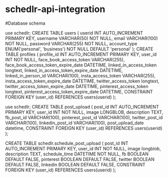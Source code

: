 # schedlr-api-integration


#Database schema

use schedlr;
CREATE TABLE users (
    userid INT AUTO_INCREMENT PRIMARY KEY,
    username VARCHAR(50) NOT NULL,
    email VARCHAR(100) NOT NULL,
    password VARCHAR(255) NOT NULL,
    account_type ENUM('personal', 'business') NOT NULL DEFAULT 'personal'
);
CREATE TABLE profiles (
    profile_id INT AUTO_INCREMENT PRIMARY KEY,
    user_id INT NOT NULL,
    face_book_access_token VARCHAR(255),
    face_book_access_token_expire_date DATETIME,
    linked_in_access_token longtext,
    linked_in_access_token_expire_date DATETIME,
    linked_in_person_id VARCHAR(100),
    insta_access_token VARCHAR(255),
    insta_access_token_expire_date DATETIME,
    twitter_access_token longtext,
    twitter_access_token_expire_date DATETIME,
    pinterest_access_token longtext,
    pinterest_access_token_expire_date DATETIME,
    CONSTRAINT FOREIGN KEY (user_id) REFERENCES users(userid)
);

use schedlr;
CREATE TABLE post_upload (
    post_id INT AUTO_INCREMENT PRIMARY KEY,
    user_id INT NOT NULL,
    image LONGBLOB,
    description TEXT,
    fb_post_id VARCHAR(100),
    pinterest_post_id VARCHAR(100),
    twitter_post_id VARCHAR(100),
    linkedin_post_id VARCHAR(100),
    post_upload_date datetime,
    CONSTRAINT FOREIGN KEY (user_id) REFERENCES users(userid)
);

CREATE TABLE schedlr.schedule_post_upload (
    post_id INT AUTO_INCREMENT PRIMARY KEY,
    user_id INT NOT NULL,
    image longblob,
    description TEXT,
    schedule_time DATETIME NOT NULL,
    fb BOOLEAN DEFAULT FALSE,
    pinterest BOOLEAN DEFAULT FALSE,
    twitter BOOLEAN DEFAULT FALSE,
    linkedin BOOLEAN DEFAULT FALSE,
    CONSTRAINT FOREIGN KEY (user_id) REFERENCES users(userid)
);
